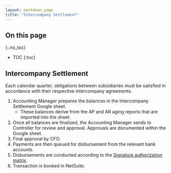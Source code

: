 ```yaml
---
layout: markdown_page
title: "Intercompany Settlement"
---
```


## On this page
{:.no_toc}

- TOC
{:toc}

## Intercompany Settlement

Each calendar quarter, obligations between subsidiaries must be satisfied in accordance with their respective intercompany agreements.

1. Accounting Manager prepares the balances in the Intercompany Settlement Google sheet.
    * These balances derive from the AP and AR aging reports that are imported into the sheet.
1. Once all balances are finalized, the Accounting Manager sends to Controller for review and approval. Approvals are documented within the Google sheet.
1. Final approval by CFO.
1. Payments are then queued for disbursement from the relevant bank accounts.
1. Disbursements are conducted according to the [Signature authorization matrix](https://github.com/isamu-isozaki/teamai_test/tree/master/finance/authorization-matrix/index.html.md).
1. Transaction is booked in NetSuite.
